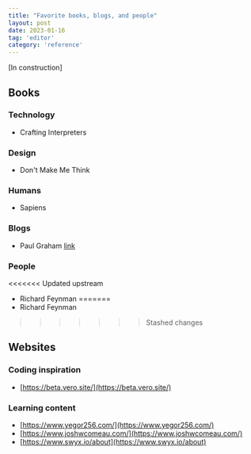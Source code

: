 ```yaml
---
title: "Favorite books, blogs, and people"
layout: post
date: 2023-01-16
tag: 'editor'
category: 'reference'
---
```


[In construction]

## Books

### Technology
- Crafting Interpreters

### Design
- Don't Make Me Think

### Humans
- Sapiens

### Blogs
- Paul Graham [link](http://www.paulgraham.com/articles.html)

### People
<<<<<<< Updated upstream
- Richard Feynman 
=======
- Richard Feynman
>>>>>>> Stashed changes

## Websites

### Coding inspiration
- [https://beta.vero.site/](https://beta.vero.site/)

### Learning content
- [https://www.yegor256.com/](https://www.yegor256.com/)
- [https://www.joshwcomeau.com/](https://www.joshwcomeau.com/)
- [https://www.swyx.io/about](https://www.swyx.io/about)

